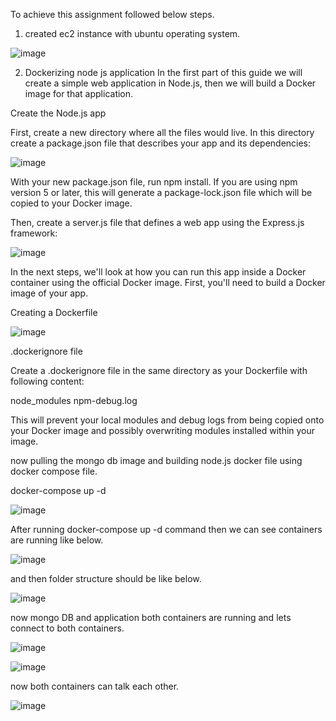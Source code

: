 To achieve this assignment followed below steps.

1. created ec2 instance with ubuntu operating system.

![image](https://user-images.githubusercontent.com/56083714/66061561-53133e00-e55d-11e9-9674-5ded0aaaa1f4.png)

2. Dockerizing node js application
In the first part of this guide we will create a simple web application in Node.js, then we will build a Docker image for that application.

Create the Node.js app

First, create a new directory where all the files would live. In this directory create a package.json file that describes your app and its dependencies:

![image](https://user-images.githubusercontent.com/56083714/66062207-99b56800-e55e-11e9-92e2-2ca35e14148f.png)

With your new package.json file, run npm install. If you are using npm version 5 or later, this will generate a package-lock.json file which will be copied to your Docker image.

Then, create a server.js file that defines a web app using the Express.js framework:

![image](https://user-images.githubusercontent.com/56083714/66062473-1f391800-e55f-11e9-9cf1-1f8831f38577.png)

In the next steps, we'll look at how you can run this app inside a Docker container using the official Docker image. First, you'll need to build a Docker image of your app.

Creating a Dockerfile

![image](https://user-images.githubusercontent.com/56083714/66062769-aab2a900-e55f-11e9-8289-1231585cf47f.png)

.dockerignore file

Create a .dockerignore file in the same directory as your Dockerfile with following content:

node_modules
npm-debug.log

This will prevent your local modules and debug logs from being copied onto your Docker image and possibly overwriting modules installed within your image.

now pulling the mongo db image and building node.js docker file using docker compose file.

docker-compose up -d


![image](https://user-images.githubusercontent.com/56083714/66063333-c5395200-e560-11e9-8911-98e5af12ffe6.png)

After running docker-compose up -d command then we can see containers are running like below.

![image](https://user-images.githubusercontent.com/56083714/66064229-a2a83880-e562-11e9-80ce-0f10cea19ad7.png)


and then folder structure should be like below.

![image](https://user-images.githubusercontent.com/56083714/66063586-4d1f5c00-e561-11e9-9b23-2cea9ddf4f4a.png)

now mongo DB and application both containers are running and lets connect to both containers.

![image](https://user-images.githubusercontent.com/56083714/66064521-2bbf6f80-e563-11e9-8afc-286952acd709.png)

![image](https://user-images.githubusercontent.com/56083714/66064653-72ad6500-e563-11e9-94a3-5e740328d192.png)

now both containers can talk each other.

![image](https://user-images.githubusercontent.com/56083714/66065074-480fdc00-e564-11e9-8115-78e7353c96ed.png)























